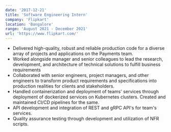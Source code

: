 ```yaml
---
date: '2017-12-21'
title: 'Software Engineering Intern'
company: 'Flipkart'
location: 'Bangalore'
range: 'August 2021 - December 2021'
url: 'https://www.flipkart.com/'
---
```


- Delivered high-quality, robust and reliable production code for a diverse array of projects and applications on the Payments team.
- Worked alongside manager and senior colleagues to lead the research, development, and architecture of technical solutions to fulfill business requirements
- Collaborated with senior engineers, project managers, and other engineers to transform product requirements and specifications into production realities for clients and stakeholders.
- Handled containerization and deployment of teams' services through deployment of dockerized services on Kubernetes clusters. Created and maintained CI/CD pipelines for the same.
- API development and integration of REST and gRPC API's for team's services.
- Quality assurance testing through development and utilization of NFR scripts.